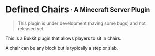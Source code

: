 # Defined Chairs<sub><sup> · A Minecraft Server Plugin</sup></sub>

> This plugin is under development (having some bugs) and not released yet.

This is a Bukkit plugin that allows players to sit in chairs.

A chair can be any block but is typically a step or slab.
